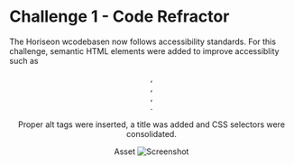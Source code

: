 # Challenge 1 - Code Refractor

The Horiseon wcodebasen now follows accessibility standards. For this challenge, semantic HTML elements were added to improve accessiblity such as <header>, <nav>, <footer>, <aside>. 

Proper alt tags were inserted, a title was added and CSS selectors were consolidated. 

Asset
![Screenshot](./images/Screenshot.png)


